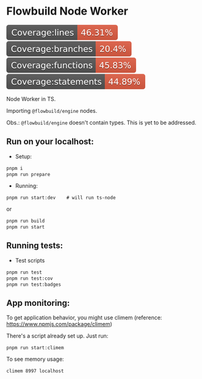# Flowbuild Node Worker
![Coverage lines](./coverage/badge-lines.svg)
![Coverage branches](./coverage/badge-branches.svg)
![Coverage functions](./coverage/badge-functions.svg)
![Coverage statements](./coverage/badge-statements.svg)

Node Worker in TS.

Importing ```@flowbuild/engine``` nodes.

Obs.: ```@flowbuild/engine``` doesn't contain types. This is yet to be addressed.

## Run on your localhost:
* Setup:
```
pnpm i
pnpm run prepare
```
* Running:
```
pnpm run start:dev    # will run ts-node
```
or
```
pnpm run build
pnpm run start
```
## Running tests:
* Test scripts
```
pnpm run test
pnpm run test:cov
pnpm run test:badges
```

## App monitoring:
To get application behavior, you might use climem (reference: https://www.npmjs.com/package/climem)

There's a script already set up. Just run:
```
pnpm run start:climem
```

To see memory usage:
```
climem 8997 localhost
```